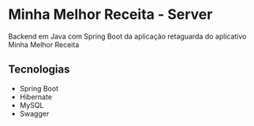 # Minha Melhor Receita - Server
Backend em Java com Spring Boot da aplicação retaguarda do aplicativo Minha Melhor Receita

## Tecnologias
* Spring Boot
* Hibernate
* MySQL
* Swagger
